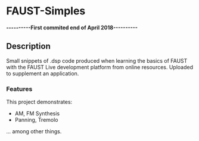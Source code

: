 # FAUST-Simples
**----------First commited end of April 2018----------**

## Description
Small snippets of .dsp code produced when learning the basics of FAUST with the FAUST Live development platform from online resources.
Uploaded to supplement an application. 

### Features
This project demonstrates:
* AM, FM Synthesis
* Panning, Tremolo

... among other things.
